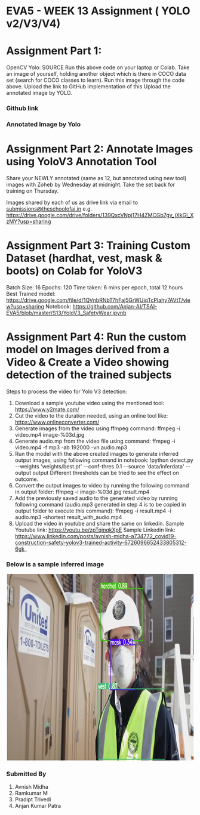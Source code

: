 # EVA5 - WEEK 13 Assignment ( YOLO v2/V3/V4) #

# Assignment Part 1: #
OpenCV Yolo: SOURCE
Run this above code on your laptop or Colab. 
Take an image of yourself, holding another object which is there in COCO data set (search for COCO classes to learn). 
Run this image through the code above. 
Upload the link to GitHub implementation of this
Upload the annotated image by YOLO. 

### Github link  ###

### Annotated Image by Yolo ###



# Assignment Part 2: Annotate Images using YoloV3 Annotation Tool #
Share your NEWLY annotated (same as 12, but annotated using new tool) images with Zoheb by Wednesday at midnight. Take the set back for training on Thursday.

Images shared by each of us as drive link via email to submissions@theschoolofai.in
e.g. https://drive.google.com/drive/folders/139QxcVNpj17H4ZMCGb7gv_jXkGl_XzMY?usp=sharing

# Assignment Part 3: Training Custom Dataset (hardhat, vest, mask & boots) on Colab for YoloV3 #

Batch Size: 16
Epochs: 120
Time taken: 6 mins per epoch, total 12 hours
Best Trained model: https://drive.google.com/file/d/1QVnbRNbT7hFaj5GrWUiqTcPIahy7AVtT/view?usp=sharing
Notebook: https://github.com/Anjan-AI/TSAI-EVA5/blob/master/S13/YoloV3_SafetyWear.ipynb


# Assignment Part 4: Run the custom model on Images derived from a Video & Create a Video showing detection of the trained subjects #

Steps to process the video for Yolo V3 detection:
1. Download a sample youtube video using the mentioned tool: https://www.y2mate.com/
2. Cut the video to the duration needed, using an online tool like: https://www.onlineconverter.com/
3. Generate images from the video using ffmpeg command: ffmpeg -i video.mp4 image-%03d.jpg
4. Generate audio.mp from the video file using command: ffmpeg -i video.mp4 -f mp3 -ab 192000 -vn audio.mp3
5. Run the model with the above created images to generate inferred output images, using following command in notebook:
!python detect.py --weights 'weights/best.pt' --conf-thres 0.1 --source 'data/inferdata' --output output
Different thresholds can be tried to see the effect on outcome.
6. Convert the output images to video by running the following command in output folder:
ffmpeg -i image-%03d.jpg result.mp4
7. Add the previously saved audio to the generated video by running following command (audio.mp3 generated in step 4 is to be copied in output folder to execute this command):
ffmpeg -i result.mp4 -i audio.mp3 -shortest result_with_audio.mp4
8. Upload the video in youtube and share the same on linkedin.
Sample Youtube link: https://youtu.be/zpTqinqkXpE
Sample Linkedin link: https://www.linkedin.com/posts/avnish-midha-a734772_covid19-construction-safety-yolov3-trained-activity-6726096652433805312-6gk_


### Below is a sample inferred image ###
<p align ="center">
  <img width= 500, height = 500 src="Resources/Sample_Inference.jpeg">			  
</p>


### Submitted By  ###
1. Avnish Midha 
2. Ramkumar M 
3. Pradipt Trivedi 
4. Anjan Kumar Patra
